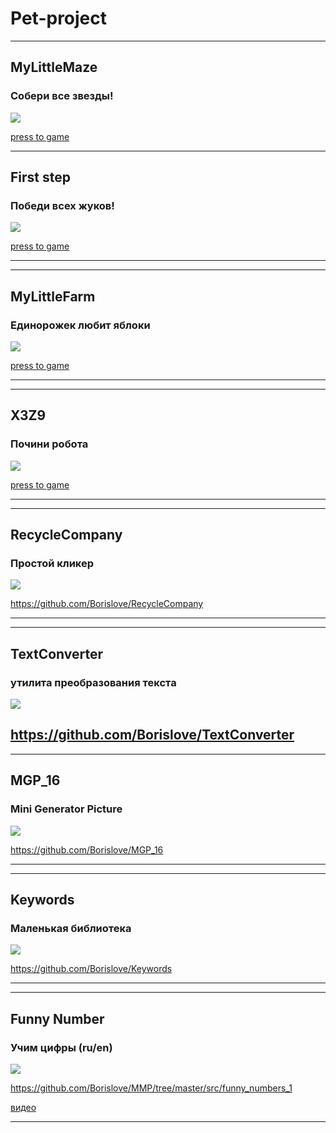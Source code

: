 # Pet-project

------------------------------
## MyLittleMaze
### Собери все звезды!

![](https://github.com/Borislove/files/blob/main/myMaze.png)


[press to game](https://www.greenfoot.org/scenarios/31452)


------------------------------
## First step
### Победи всех жуков!

![](https://github.com/Borislove/files/blob/main/Screenshot_10.jpg)


[press to game](https://www.greenfoot.org/scenarios/30717)


------------------------------



------------------------------
## MyLittleFarm
### Единорожек любит яблоки

![](https://github.com/Borislove/files/blob/main/MyLittleFarm.jpg)


[press to game](https://www.greenfoot.org/scenarios/30867)


------------------------------



------------------------------
## X3Z9
### Почини робота

![](https://github.com/Borislove/files/blob/main/x3z9.jpg)


[press to game](https://www.greenfoot.org/scenarios/30888)


------------------------------



------------------------------
## RecycleCompany
### Простой кликер

![](https://github.com/Borislove/files/blob/main/rc_2.jpg)


https://github.com/Borislove/RecycleCompany

------------------------------




------------------------------
## TextConverter
### утилита преобразования текста

![](https://github.com/Borislove/files/blob/main/demo5f.jpg)


https://github.com/Borislove/TextConverter
------------------------------




------------------------------
## MGP_16
### Mini Generator Picture

![](https://github.com/Borislove/files/blob/main/1.jpg)


https://github.com/Borislove/MGP_16


------------------------------




------------------------------
## Keywords
### Маленькая библиотека

![](https://github.com/Borislove/Keywords/blob/master/src/keywords.png)


https://github.com/Borislove/Keywords


------------------------------





------------------------------
## Funny Number
### Учим цифры (ru/en)

![](https://github.com/Borislove/files/blob/main/FunnyNumbers.jpg)


https://github.com/Borislove/MMP/tree/master/src/funny_numbers_1



[видео](https://www.youtube.com/watch?v=K7QhAhDOk9M)


------------------------------





